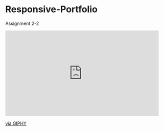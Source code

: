 # Responsive-Portfolio
Assignment 2-2
<iframe src="https://giphy.com/embed/dvrsOCoU3u8ipxmXl7" width="480" height="270" frameBorder="0" class="giphy-embed" allowFullScreen></iframe><p><a href="https://giphy.com/gifs/dvrsOCoU3u8ipxmXl7">via GIPHY</a></p>